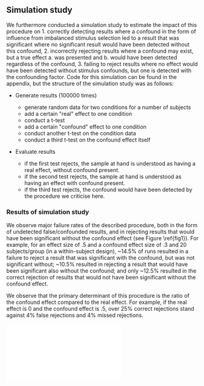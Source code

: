 ## Simulation study
We furthermore conducted a simulation study to estimate the impact of this procedure on 1. correctly detecting results where a confound in the form of influence from imbalanced stimulus selection led to a result that was significant where no significant result would have been detected without this confound, 2. incorrectly rejecting results where a confound may exist, but a true effect a. was presented and b. would have been detected regardless of the confound, 3. failing to reject results where no effect would have been detected without stimulus confounds, but one is detected with the confounding factor. Code for this simulation can be found in the appendix, but the structure of the simulation study was as follows:

* Generate results (100000 times)
	* generate random data for two conditions for a number of subjects
	* add a certain "real" effect to one condition
	* conduct a t-test
	* add a certain "confound" effect to one condition
	* conduct another t-test on the condition data
	* conduct a third t-test on the confound effect itself

* Evaluate results
    * if the first test rejects, the sample at hand is understood as having a real effect, without confound present.
    * if the second test rejects, the sample at hand is understood as having an effect with confound present.
    * if the third test rejects, the confound would have been detected by the procedure we criticise here.

### Results of simulation study
We observe major failure rates of the described procedure, both in the form of undetected false/confounded results, and in rejecting results that would have been significant without the confound effect (see Figure \ref{fig1}).
For example, for an effect size of .5 and a confound effect size of .3 and 20 subjects/group (in a within-subject design), ~14.5% of runs resulted in a failure to reject a result that was significant with the confound, but was not significant without; ~10.5% resulted in rejecting a result that would have been significant also without the confound; and only ~12.5% resulted in the correct rejection of results that would not have been significant without the confound effect.

We observe that the primary determinant of this procedure is the ratio of the confound effect compared to the real effect.
For example, if the real effect is 0 and the confound effect is .5, over 25% correct rejections stand against 4% false rejections and 4% missed rejections.

![Simulation study results\label{fig1}](statfail_simul.pdf)


